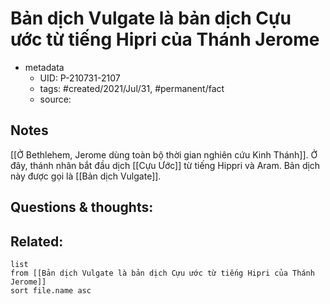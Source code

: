 ---
---

# Bản dịch Vulgate là bản dịch Cựu ước từ tiếng Hipri của Thánh Jerome

- metadata
	- UID: P-210731-2107
	- tags: #created/2021/Jul/31, #permanent/fact 
	- source: 

## Notes
[[Ở Bethlehem, Jerome dùng toàn bộ thời gian nghiên cứu Kinh Thánh]]. Ở đây, thánh nhân bắt đầu dịch [[Cựu Ước]] từ tiếng Hippri và Aram. Bản dịch này được gọi là [[Bản dịch Vulgate]].

## Questions & thoughts:

## Related:
```dataview
list
from [[Bản dịch Vulgate là bản dịch Cựu ước từ tiếng Hipri của Thánh Jerome]]
sort file.name asc
```

